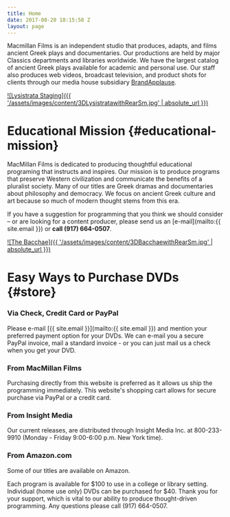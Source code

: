 ```yaml
---
title: Home
date: 2017-08-20 18:15:58 Z
layout: page
---
```


Macmillan Films is an independent studio that produces, adapts, and films ancient Greek plays and documentaries. Our productions are held by major Classics departments and libraries worldwide. We have the largest catalog of ancient Greek plays available for academic and personal use. Our staff also produces web videos, broadcast television, and product shots for clients through our media house subsidiary [BrandApplause](//brandapplause.com).

[![Lysistrata Staging]({{ '/assets/images/content/3DLysistratawithRearSm.jpg' | absolute_url }})](https://gum.co/lysistrata-staging/)

# Educational Mission {#educational-mission}

MacMillan Films is dedicated to producing thoughtful educational programing that instructs and inspires. Our mission is to produce programs that preserve Western civilization and communicate the benefits of a pluralist society. Many of our titles are Greek dramas and documentaries about philosophy and democracy. We focus on ancient Greek culture and art because so much of modern thought stems from this era.

If you have a suggestion for programming that you think we should consider – or are looking for a content producer, please send us an [e-mail](mailto:{{ site.email }}) or **call (917) 664-0507**.

[![The Bacchae]({{ '/assets/images/content/3DBacchaewithRearSm.jpg' | absolute_url }})](https://gum.co/bacchae-staging/)

# Easy Ways to Purchase DVDs {#store}

### Via Check, Credit Card or PayPal
Please e-mail [{{ site.email }}](mailto:{{ site.email }}) and mention your preferred payment option for your DVDs. We can e-mail you a secure PayPal invoice, mail a standard invoice - or you can just mail us a check when you get your DVD.

### From MacMillan Films
Purchasing directly from this website is preferred as it allows us ship the programming immediately. This website's shopping cart allows for secure purchase via PayPal or a credit card.

### From Insight Media
Our current releases, are distributed through Insight Media Inc. at 800-233-9910 (Monday - Friday 9:00-6:00 p.m. New York time).

### From Amazon.com
Some of our titles are available on Amazon. 

Each program is available for $100 to use in a college or library setting. Individual (home use only) DVDs can be purchased for $40. Thank you for your support, which is vital to our ability to produce thought-driven programming. Any questions please call (917) 664-0507.
